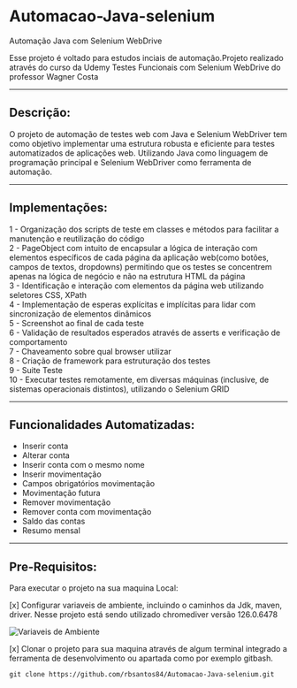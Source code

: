 # Automacao-Java-selenium
Automação Java com Selenium WebDrive

Esse projeto é voltado para estudos inciais de automação.Projeto realizado através do curso da Udemy Testes Funcionais com Selenium WebDrive
do professor Wagner Costa
_______________________________________

## Descrição: ##
O projeto de automação de testes web com Java e Selenium WebDriver tem como objetivo implementar uma estrutura robusta e eficiente para testes automatizados de aplicações web. Utilizando Java como linguagem de programação principal e Selenium WebDriver como ferramenta de automação.
_______________________________________

## Implementações: ##
1 - Organização dos scripts de teste em classes e métodos para facilitar a manutenção e reutilização do código<br>
2 - PageObject com intuito de encapsular a lógica de interação com elementos específicos de cada página da aplicação web(como botões, campos de textos, dropdowns)
permitindo que os testes se concentrem apenas na lógica de negócio e não na estrutura HTML da página<br>
3 - Identificação e interação com elementos da página web utilizando seletores CSS, XPath<br>
4 - Implementação de esperas explícitas e implícitas para lidar com sincronização de elementos dinâmicos<br>
5 - Screenshot ao final de cada teste<br>
6 - Validação de resultados esperados através de asserts e verificação de comportamento<br>
7 - Chaveamento sobre qual browser utilizar<br>
8 - Criação de framework para estruturação dos testes<br>
9 - Suite Teste<br>
10 - Executar testes remotamente, em diversas máquinas (inclusive, de sistemas operacionais distintos), utilizando o Selenium GRID
_______________________________________

## Funcionalidades Automatizadas: ##
- Inserir conta
- Alterar conta
- Inserir conta com o mesmo nome
- Inserir movimentação
- Campos obrigatórios movimentação
- Movimentação futura
- Remover movimentação
- Remover conta com movimentação
- Saldo das contas
- Resumo mensal
________________________________________

## Pre-Requisitos: ##
Para executar o projeto na sua maquina Local:<br>

[x] Configurar variaveis de ambiente, incluindo o caminhos da Jdk, maven, driver.
     Nesse projeto está sendo utilizado chromediver versão 126.0.6478<br>

<img src="[https://github.com/rbsantos84/Automacao-Java-selenium/blob/main/imagens/img1.GIF]" alt="Variaveis de Ambiente">
     
[x] Clonar o projeto para sua maquina através de algum terminal integrado a ferramenta de desenvolvimento ou apartada como por exemplo gitbash.<br>
  
    git clone https://github.com/rbsantos84/Automacao-Java-selenium.git     

